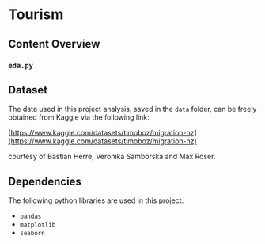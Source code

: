 # Tourism


## Content Overview
### `eda.py`



## Dataset
The data used in this project analysis, saved in the `data` folder, can be freely obtained from Kaggle via the following link:

[https://www.kaggle.com/datasets/timoboz/migration-nz](https://www.kaggle.com/datasets/timoboz/migration-nz) 

courtesy of Bastian Herre, Veronika Samborska and Max Roser.

## Dependencies
The following python libraries are used in this project.
* `pandas`
* `matplotlib`
* `seaborn`
